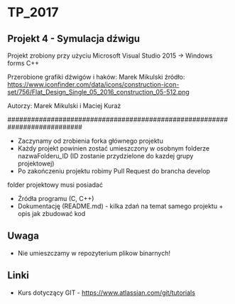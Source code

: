 # TP_2017

## Projekt 4 - Symulacja dźwigu

Projekt zrobiony przy użyciu Microsoft Visual Studio 2015 -> Windows forms C++

Przerobione grafiki dźwigów i haków: Marek Mikulski
źródło: https://www.iconfinder.com/data/icons/construction-icon-set/756/Flat_Design_Single_05_2016_construction_05-512.png



Autorzy: Marek Mikulski i Maciej Kuraż

###########################################################################
* Zaczynamy od zrobienia forka głównego projektu
* Każdy projekt powinien zostać umieszczony w osobnym folderze nazwaFolderu_ID (ID zostanie przydzielone do kazdej grupy projektowej)
* Po zakończeniu projektu robimy Pull Request do brancha develop

folder projektowy musi posiadać

* Źródła programu (C, C++)
* Dokumentację (README.md) - kilka zdań na temat samego projektu + opis jak zbudować kod
## Uwaga 
* Nie umieszczamy w repozyterium plikow binarnych! 

## Linki

* Kurs dotyczący GIT - https://www.atlassian.com/git/tutorials 

